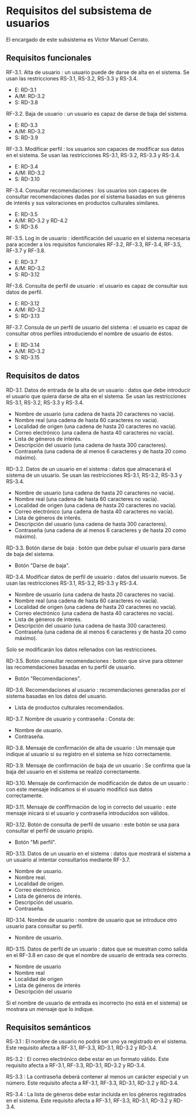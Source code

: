 # Requisitos del subsistema de usuarios

El encargado de este subsistema es Víctor Manuel Cerrato.

## Requisitos funcionales

RF-3.1. Alta de usuario
: un usuario puede de darse de alta en el sistema. Se usan las restricciones RS-3.1, RS-3.2, RS-3.3 y RS-3.4.

 - E: RD-3.1
 - A/M: RD-3.2
 - S: RD-3.8
 
RF-3.2. Baja de usuario
: un usuario es capaz de darse de baja del sistema.

 - E: RD-3.3
 - A/M: RD-3.2
 - S: RD-3.9
 
RF-3.3. Modificar perfil
: los usuarios son capaces de modificar sus datos en el sistema. Se usan las restricciones RS-3.1, RS-3.2, RS-3.3 y RS-3.4.

 - E: RD-3.4
 - A/M: RD-3.2
 - S: RD-3.10
 
RF-3.4. Consultar recomendaciones
: los usuarios son capaces de consultar recomendaciones dadas por el sistema basadas en sus géneros de interés y sus valoraciones en productos culturales similares.

 - E: RD-3.5
 - A/M: RD-3.2 y RD-4.2
 - S: RD-3.6
 

RF-3.5. Log in de usuario
: identificación del usuario en el sistema necesaria para acceder a los requisitos funcionales RF-3.2, RF-3.3, RF-3.4, RF-3.5, RF-3.7 y RF-3.8.

 - E: RD-3.7
 - A/M: RD-3.2
 - S: RD-3.12

RF-3.6. Consulta de perfil de usuario
: el usuario es capaz de consultar sus datos de perfil.

 - E: RD-3.12
 - A/M: RD-3.2
 - S: RD-3.13

RF-3.7. Consula de un perfil de usuario del sistema
: el usuario es capaz de consultar otros perfiles introduciendo el nombre de usuario de éstos.

 - E: RD-3.14
 - A/M: RD-3.2
 - S: RD-3.15

## Requisitos de datos

RD-3.1. Datos de entrada de la alta de un usuario
: datos que debe introducir el usuario que quiera darse de alta en el sistema. Se usan las restricciones RS-3.1, RS-3.2, RS-3.3 y RS-3.4.

 - Nombre de usuario (una cadena de hasta 20 caracteres no vacía).
 - Nombre real (una cadena de hasta 60 caracteres no vacía).
 - Localidad de origen (una cadena de hasta 20 caracteres no vacía).
 - Correo electrónico (una cadena de hasta 40 caracteres no vacía).
 - Lista de géneros de interés.
 - Descripción del usuario (una cadena de hasta 300 caracteres).
 - Contraseña (una cadena de al menos 6 caracteres y de hasta 20 como máximo).
 
RD-3.2. Datos de un usuario en el sistema
: datos que almacenará el sistema de un usuario. Se usan las restricciones RS-3.1, RS-3.2, RS-3.3 y RS-3.4.

 - Nombre de usuario (una cadena de hasta 20 caracteres no vacía).
 - Nombre real (una cadena de hasta 60 caracteres no vacía).
 - Localidad de origen (una cadena de hasta 20 caracteres no vacía).
 - Correo electrónico (una cadena de hasta 40 caracteres no vacía).
 - Lista de géneros de interés.
 - Descripción del usuario (una cadena de hasta 300 caracteres).
 - Contraseña (una cadena de al menos 6 caracteres y de hasta 20 como máximo).
 
RD-3.3. Botón darse de baja
: botón que debe pulsar el usuario para darse de baja del sistema.

 - Botón "Darse de baja".
 
RD-3.4. Modificar datos de perfil de usuario
: datos del usuario nuevos. Se usan las restricciones RS-3.1, RS-3.2, RS-3.3 y RS-3.4.

 - Nombre de usuario (una cadena de hasta 20 caracteres no vacía).
 - Nombre real (una cadena de hasta 60 caracteres no vacía).
 - Localidad de origen (una cadena de hasta 20 caracteres no vacía).
 - Correo electrónico (una cadena de hasta 40 caracteres no vacía).
 - Lista de géneros de interés.
 - Descripción del usuario (una cadena de hasta 300 caracteres).
 - Contraseña (una cadena de al menos 6 caracteres y de hasta 20 como máximo).
 
 Solo se modificarán los datos rellenados con las restricciones.

RD-3.5. Botón consultar recomendaciones
: botón que sirve para obtener las recomendaciones basadas en tu perfil de usuario.

 - Botón "Recomendaciones".
 
RD-3.6. Recomendaciones al usuario
: recomendaciones generadas por el sistema basadas en los datos del usuario.

 - Lista de productos culturales recomendados.
 
RD-3.7. Nombre de usuario y contraseña
: Consta de:

 - Nombre de usuario.
 - Contraseña.
 
RD-3.8. Mensaje de confirmación de alta de usuario
: Un mensaje que indique al usuario si su registro en el sistema se hizo correctamente.
 
RD-3.9. Mensaje de confirmación de baja de un usuario
: Se confirma que la baja del usuario en el sistema se realizó correctamente.
 
RD-3.10. Mensaje de confirmación de modificación de datos de un usuario
: con este mensaje indicamos si el usuario modificó sus datos correctamente.
 
RD-3.11. Mensaje de conffirmación de log in correcto del usuario
: este mensaje inicará si el usuario y contraseña introducidos son válidos.

RD-3.12. Botón de consulta de perfil de usuario
: este botón se usa para consultar el perfil de usuario propio.

 - Botón "Mi perfil".
 
RD-3.13. Datos de un usuario en el sistema
: datos que mostrará el sistema a un usuario al intentar consultarlos mediante RF-3.7.

 - Nombre de usuario.
 - Nombre real.
 - Localidad de origen.
 - Correo electrónico.
 - Lista de géneros de interés.
 - Descripción del usuario.
 - Contraseña.
 
RD-3.14. Nombre de usuario
: nombre de usuario que se introduce otro usuario para consultar su perfil.

 - Nombre de usuario.
 
RD-3.15. Datos de perfil de un usuario
: datos que se muestran como salida en el RF-3.8 en caso de que el nombre de usuario de entrada sea correcto.

 - Nombre de usuario
 - Nombre real
 - Localidad de origen
 - Lista de géneros de interés 
 - Descripción del usuario
 
 Si el nombre de usuario de entrada es incorrecto (no está en el sistema) se mostrara un mensaje que lo indique.

## Requisitos semánticos

RS-3.1
: El nombre de usuario no podrá ser uno ya registrado en el sistema. Este requisito afecta a RF-3.1, RF-3.3, RD-3.1, RD-3.2 y RD-3.4.

RS-3.2
: El correo electrónico debe estar en un formato válido. Este requisito afecta a RF-3.1, RF-3.3, RD-3.1, RD-3.2 y RD-3.4.

RS-3.3
: La contraseña deberá contener al menos un carácter especial y un número. Este requisito afecta a RF-3.1, RF-3.3, RD-3.1, RD-3.2 y RD-3.4.

RS-3.4
: La lista de géneros debe estar incluida en los géneros registrados en el sistema. Este requisito afecta a RF-3.1, RF-3.3, RD-3.1, RD-3.2 y RD-3.4.
